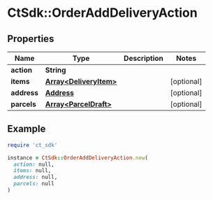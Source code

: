 # CtSdk::OrderAddDeliveryAction

## Properties

| Name | Type | Description | Notes |
| ---- | ---- | ----------- | ----- |
| **action** | **String** |  |  |
| **items** | [**Array&lt;DeliveryItem&gt;**](DeliveryItem.md) |  | [optional] |
| **address** | [**Address**](Address.md) |  | [optional] |
| **parcels** | [**Array&lt;ParcelDraft&gt;**](ParcelDraft.md) |  | [optional] |

## Example

```ruby
require 'ct_sdk'

instance = CtSdk::OrderAddDeliveryAction.new(
  action: null,
  items: null,
  address: null,
  parcels: null
)
```

